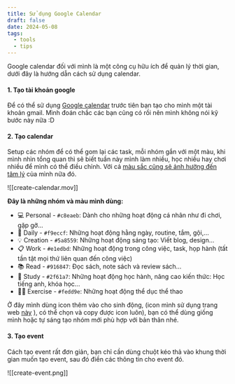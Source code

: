 ```yaml
---
title: Sử dụng Google Calendar
draft: false
date: 2024-05-08
tags:
  - tools
  - tips
---
```

Google calendar đối với mình là một công cụ hữu ích để quản lý thời gian, dưới đây là hướng dẫn cách sử dụng calendar.

#### 1. Tạo tài khoản google
Để có thể sử dụng [Google calendar](https://calendar.google.com/) trước tiên bạn tạo cho mình một tài khoản gmail. Mình đoán chắc các bạn cũng có rồi nên mình không nói kỹ bước này nữa :D

#### 2. Tạo calendar

Setup các nhóm để có thể gom lại các task, mỗi nhóm gắn với một màu, khi mình nhìn tổng quan thì sẽ biết tuần này mình làm nhiều, học nhiều hay chơi nhiều để mình có thể điều chỉnh. Với cả [màu sắc cũng sẽ ảnh hưởng đến tâm lý](https://londonimageinstitute.com/how-to-empower-yourself-with-color-psychology/) của mình nữa đó.

![[create-calendar.mov]]

**Đây là những nhóm và màu mình dùng:**
- 💻 Personal - `#c8eaeb`: Dành cho những hoạt động cá nhân như đi chơi, gặp gỡ...
- 🍵 Daily - `#f9eccf`: Những hoạt động hằng ngày, routine, tắm, gội,...
- 💡 Creation - `#5a8559`: Những hoạt động sáng tạo: Viết blog, design...
- 📋 Work - `#e1edbd`: Những hoạt động trong công việc, task, họp hành (tất tần tật mọi thứ liên quan đến công việc)
- 📚 Read - `#916847`: Đọc sách, note sách và review sách...
- 📝 Study - `#2f61a7`: Những hoạt động học hành, nâng cao kiến thức: Học tiếng anh, khóa học...
- 🚴‍♂️ Exercise - `#fedd9e`: Những hoạt động thể dục thể thao

Ở đây mình dùng icon thêm vào cho sinh động, (icon mình sử dụng trang web [này](https://run.vn/) ), có thể chọn và copy được icon luôn), bạn có thể dùng giống mình hoặc tự sáng tạo nhóm mới phù hợp với bản thân nhé.

#### 3. Tạo event
Cách tạo event rất đơn giản, bạn chỉ cần dùng chuột kéo thả vào khung thời gian muốn tạo event, sau đó điền các thông tin cho event đó.

![[create-event.png]]
